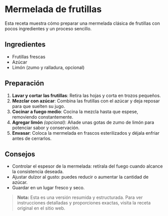 # Mermelada de frutillas

Esta receta muestra cómo preparar una mermelada clásica de frutillas con pocos ingredientes y un proceso sencillo.

## Ingredientes
- Frutillas frescas
- Azúcar
- Limón (zumo y ralladura, opcional)
  
## Preparación
1. **Lavar y cortar las frutillas**: Retira las hojas y corta en trozos pequeños.
2. **Mezclar con azúcar**: Combina las frutillas con el azúcar y deja reposar para que suelten su jugo.
3. **Cocinar a fuego medio**: Cocina la mezcla hasta que espese, removiendo constantemente.
4. **Agregar limón** *(opcional)*: Añade unas gotas de zumo de limón para potenciar sabor y conservación.
5. **Envasar**: Coloca la mermelada en frascos esterilizados y déjala enfriar antes de cerrarlos.

## Consejos
- Controlar el espesor de la mermelada: retírala del fuego cuando alcance la consistencia deseada.
- Ajustar dulzor al gusto: puedes reducir o aumentar la cantidad de azúcar.
- Guardar en un lugar fresco y seco.

> **Nota:** Esta es una versión resumida y estructurada. Para ver instrucciones detalladas y proporciones exactas, visita la receta original en el sitio web.
